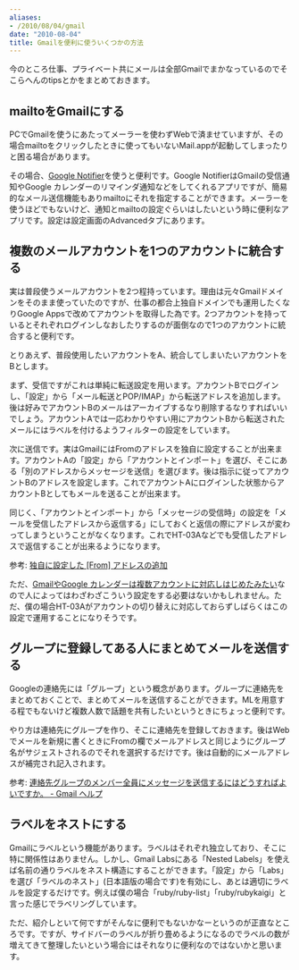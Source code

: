 ```yaml
---
aliases:
- /2010/08/04/gmail
date: "2010-08-04"
title: Gmailを便利に使ういくつかの方法
---
```

今のところ仕事、プライベート共にメールは全部Gmailでまかなっているのでそこらへんのtipsとかをまとめておきます。

<h2>mailtoをGmailにする</h2>
PCでGmailを使うにあたってメーラーを使わずWebで済ませていますが、その場合mailtoをクリックしたときに使ってもいないMail.appが起動してしまったりと困る場合があります。

その場合、<a href='http://toolbar.google.com/gmail-helper/'>Google Notifier</a>を使うと便利です。Google NotifierはGmailの受信通知やGoogle カレンダーのリマインダ通知などをしてくれるアプリですが、簡易的なメール送信機能もありmailtoにそれを指定することができます。メーラーを使うほどでもないけど、通知とmailtoの設定ぐらいはしたいという時に便利なアプリです。設定は設定画面のAdvancedタブにあります。

<h2>複数のメールアカウントを1つのアカウントに統合する</h2>
実は普段使うメールアカウントを2つ程持っています。理由は元々Gmailドメインをそのまま使っていたのですが、仕事の都合上独自ドメインでも運用したくなりGoogle Appsで改めてアカウントを取得した為です。2つアカウントを持っているとそれぞれログインしなおしたりするのが面倒なので1つのアカウントに統合すると便利です。

とりあえず、普段使用したいアカウントをA、統合してしまいたいアカウントをBとします。

まず、受信ですがこれは単純に転送設定を用います。アカウントBでログインし、「設定」から「メール転送とPOP/IMAP」から転送アドレスを追加します。後は好みでアカウントBのメールはアーカイブするなり削除するなりすればいいでしょう。アカウントAでは一応わかりやすい用にアカウントBから転送されたメールにはラベルを付けるようフィルターの設定をしています。

次に送信です。実はGmailにはFromのアドレスを独自に設定することが出来ます。アカウントAの「設定」から「アカウントとインポート」を選び、そこにある「別のアドレスからメッセージを送信」を選びます。後は指示に従ってアカウントBのアドレスを設定します。これでアカウントAにログインした状態からアカウントBとしてもメールを送ることが出来ます。

同じく、「アカウントとインポート」から「メッセージの受信時」の設定を「メールを受信したアドレスから返信する」にしておくと返信の際にアドレスが変わってしまうということがなくなります。これでHT-03Aなどでも受信したアドレスで返信することが出来るようになります。

参考: <a href='http://mail.google.com/support/bin/answer.py?hl=jp&answer=22370'>独自に設定した [From] アドレスの追加</a>

ただ、<a href='http://japanese.engadget.com/2010/08/03/gmail-google/'>GmailやGoogle カレンダーは複数アカウントに対応しはじめたみたい</a>なので人によってはわざわざこういう設定をする必要はないかもしれません。ただ、僕の場合HT-03Aがアカウントの切り替えに対応しておらずしばらくはこの設定で運用することになりそうです。

<h2>グループに登録してある人にまとめてメールを送信する</h2>
Googleの連絡先には「グループ」という概念があります。グループに連絡先をまとめておくことで、まとめてメールを送信することができます。MLを用意する程でもないけど複数人数で話題を共有したいというときにちょっと便利です。

やり方は連絡先にグループを作り、そこに連絡先を登録しておきます。後はWebでメールを新規に書くときにFromの欄でメールアドレスと同じようにグループ名がサジェストされるのでそれを選択するだけです。後は自動的にメールアドレスが補完され記入されます。

参考: <a href='http://mail.google.com/support/bin/answer.py?hl=jp&answer=30973'>連絡先グループのメンバー全員にメッセージを送信するにはどうすればよいですか。 - Gmail ヘルプ</a>

<h2>ラベルをネストにする</h2>
Gmailにラベルという機能があります。ラベルはそれぞれ独立しており、そこに特に関係性はありません。しかし、Gmail Labsにある「Nested Labels」を使えば名前の通りラベルをネスト構造にすることができます。「設定」から「Labs」を選び「ラベルのネスト」(日本語版の場合です)を有効にし、あとは適切にラベルを設定するだけです。例えば僕の場合「ruby/ruby-list」「ruby/rubykaigi」と言った感じでラベリングしています。

ただ、紹介しといて何ですがそんなに便利でもないかなーというのが正直なところです。ですが、サイドバーのラベルが折り畳めるようになるのでラベルの数が増えてきて整理したいという場合にはそれなりに便利なのではないかと思います。